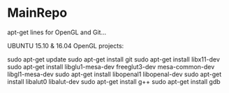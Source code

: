 # MainRepo
apt-get lines for OpenGL and Git...

UBUNTU 15.10 & 16.04 OpenGL projects:


sudo apt-get update
sudo apt-get install git
sudo apt-get install libx11-dev
sudo apt-get install libglu1-mesa-dev freeglut3-dev mesa-common-dev libgl1-mesa-dev
sudo apt-get install libopenal1 libopenal-dev
sudo apt-get install libalut0 libalut-dev
sudo apt-get install g++
sudo apt-get install gdb
